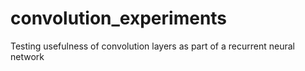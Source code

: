 # convolution_experiments
Testing usefulness of convolution layers as part of a recurrent neural network

